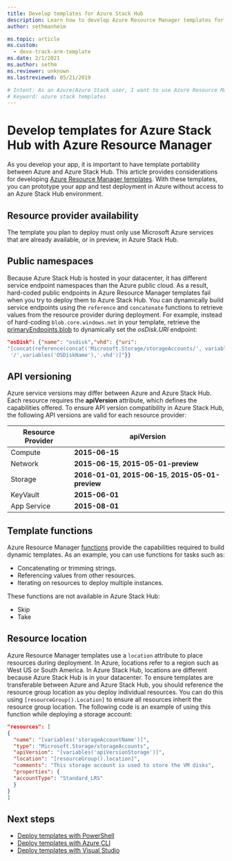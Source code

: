 ```yaml
---
title: Develop templates for Azure Stack Hub 
description: Learn how to develop Azure Resource Manager templates for app portability between Azure and Azure Stack Hub.
author: sethmanheim

ms.topic: article
ms.custom:
  - devx-track-arm-template
ms.date: 2/1/2021
ms.author: sethm
ms.reviewer: unknown
ms.lastreviewed: 05/21/2019

# Intent: As an Azure/Azure Stack user, I want to use Azure Resource Manager templates so I can test app portability from Azure to Azure Stack.
# Keyword: azure stack templates
---
```



# Develop templates for Azure Stack Hub with Azure Resource Manager

As you develop your app, it is important to have template portability between Azure and Azure Stack Hub. This article provides considerations for developing [Azure Resource Manager templates](https://download.microsoft.com/download/E/A/4/EA4017B5-F2ED-449A-897E-BD92E42479CE/Getting_Started_With_Azure_Resource_Manager_white_paper_EN_US.pdf). With these templates, you can prototype your app and test deployment in Azure without access to an Azure Stack Hub environment.

## Resource provider availability

The template you plan to deploy must only use Microsoft Azure services that are already available, or in preview, in Azure Stack Hub.

## Public namespaces

Because Azure Stack Hub is hosted in your datacenter, it has different service endpoint namespaces than the Azure public cloud. As a result, hard-coded public endpoints in Azure Resource Manager templates fail when you try to deploy them to Azure Stack Hub. You can dynamically build service endpoints using the `reference` and `concatenate` functions to retrieve values from the resource provider during deployment. For example, instead of hard-coding `blob.core.windows.net` in your template, retrieve the [primaryEndpoints.blob](https://github.com/Azure/AzureStack-QuickStart-Templates/blob/master/101-vm-windows-create/azuredeploy.json#L175) to dynamically set the *osDisk.URI* endpoint:

```json
"osDisk": {"name": "osdisk","vhd": {"uri":
"[concat(reference(concat('Microsoft.Storage/storageAccounts/', variables('storageAccountName')), '2015-06-15').primaryEndpoints.blob, variables('vmStorageAccountContainerName'),
 '/',variables('OSDiskName'),'.vhd')]"}}
```

## API versioning

Azure service versions may differ between Azure and Azure Stack Hub. Each resource requires the **apiVersion** attribute, which defines the capabilities offered. To ensure API version compatibility in Azure Stack Hub, the following API versions are valid for each resource provider:

| Resource Provider | apiVersion |
| --- | --- |
| Compute |**2015-06-15** |
| Network |**2015-06-15**, **2015-05-01-preview** |
| Storage |**2016-01-01**, **2015-06-15**, **2015-05-01-preview** |
| KeyVault | **2015-06-01** |
| App Service |**2015-08-01** |

## Template functions

Azure Resource Manager [functions](/azure/azure-resource-manager/resource-group-template-functions) provide the capabilities required to build dynamic templates. As an example, you can use functions for tasks such as:

* Concatenating or trimming strings.
* Referencing values from other resources.
* Iterating on resources to deploy multiple instances.

These functions are not available in Azure Stack Hub:

* Skip
* Take

## Resource location

Azure Resource Manager templates use a `location` attribute to place resources during deployment. In Azure, locations refer to a region such as West US or South America. In Azure Stack Hub, locations are different because Azure Stack Hub is in your datacenter. To ensure templates are transferable between Azure and Azure Stack Hub, you should reference the resource group location as you deploy individual resources. You can do this using `[resourceGroup().Location]` to ensure all resources inherit the resource group location. The following code is an example of using this function while deploying a storage account:

```json
"resources": [
{
  "name": "[variables('storageAccountName')]",
  "type": "Microsoft.Storage/storageAccounts",
  "apiVersion": "[variables('apiVersionStorage')]",
  "location": "[resourceGroup().location]",
  "comments": "This storage account is used to store the VM disks",
  "properties": {
  "accountType": "Standard_LRS"
  }
}
]
```

## Next steps

* [Deploy templates with PowerShell](azure-stack-deploy-template-powershell.md)
* [Deploy templates with Azure CLI](azure-stack-deploy-template-command-line.md)
* [Deploy templates with Visual Studio](azure-stack-deploy-template-visual-studio.md)

